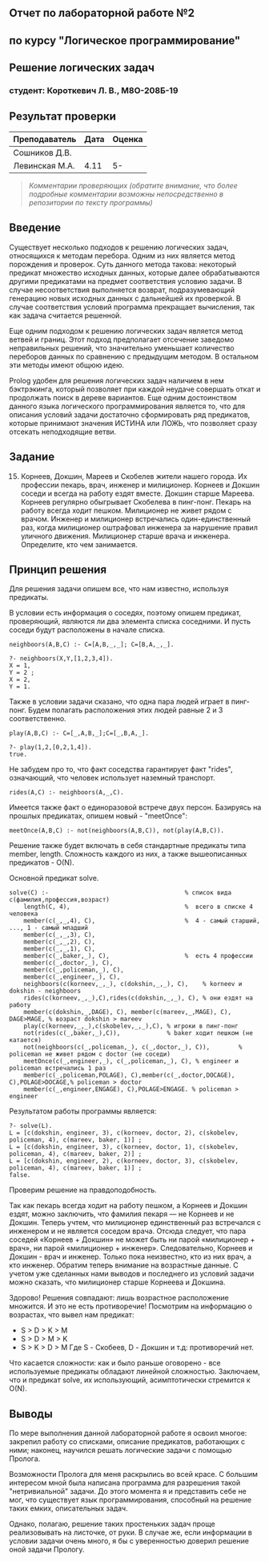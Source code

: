 ## Отчет по лабораторной работе №2
## по курсу "Логическое программирование"

## Решение логических задач

### студент: Короткевич Л. В., М8О-208Б-19

## Результат проверки

| Преподаватель     | Дата         |  Оценка       |
|-------------------|--------------|---------------|
| Сошников Д.В. |              |               |
| Левинская М.А.|     4.11     |       5-      |

> *Комментарии проверяющих (обратите внимание, что более подробные комментарии возможны непосредственно в репозитории по тексту программы)*

## Введение

Существует несколько подходов к решению логических задач, относящихся к методам перебора. Одним из них является метод порождения и проверок. Суть данного метода такова: некоторый предикат множество исходных данных, которые далее обрабатываются другими предикатами на предмет соответствия условию задачи. В случае несоответствия выполняется возврат, подразумевающий генерацию новых исходных данных с дальнейшей их проверкой. В случае соответствия условий программа прекращает вычисления, так как задача считается решенной.

Еще одним подходом к решению логических задач является метод ветвей и границ. Этот подход предполагает отсечение заведомо неправильных решений, что значительно уменьшает количество переборов данных по сравнению с предыдущим методом. В остальном эти методы имеют общюю идею.

Prolog удобен для решения логических задач наличием в нем бэктрэкинга, который позволяет при каждой неудаче совершать откат и продолжать поиск в дереве вариантов. Еще одним достоинством данного языка логического программирования является то, что для описания условий задачи достаточно сформировать ряд предикатов, которые принимают значения ИСТИНА или ЛОЖЬ, что позволяет сразу отсекать неподходящие ветви.

## Задание

15. Корнеев, Докшин, Мареев и Скобелев жители нашего города. Их профессии пекарь, врач, инженер и милиционер. Корнеев и Докшин соседи и всегда на работу ездят вместе. Докшин старше Мареева. Корнеев регулярно обыгрывает Скобелева в пинг-понг. Пекарь на работу всегда ходит пешком. Милиционер не живет рядом с врачом. Инженер и милиционер встречались один-единственный раз, когда милиционер оштрафовал инженера за нарушение правил уличного движения. Милиционер старше врача и инженера. Определите, кто чем занимается.

## Принцип решения

Для решения задачи опишем все, что нам известно, используя предикаты.

В условии есть информация о соседях, поэтому опишем предикат, проверяющий, являются ли два элемента списка соседними. И пусть соседи будут расположены в начале списка.

```
neighboors(А,B,С) :- С=[А,B,_,_]; С=[B,А,_,_].
```
```
?- neighboors(X,Y,[1,2,3,4]).
X = 1,
Y = 2 ;
X = 2,
Y = 1.
```

Также в условии задачи сказано, что одна пара людей играет в пинг-понг. Будем полагать расположения этих людей равные 2 и 3 соответственно. 

```
play(А,B,С) :- С=[_,А,B,_];С=[_,B,А,_]. 
```
```
?- play(1,2,[0,2,1,4]).
true.
```

Не забудем про то, что факт соседства гарантирует факт "rides", означающий, что человек использует наземный транспорт. 

```
rides(А,С) :- neighboors(А,_,С).
```

Имеется также факт о единоразовой встрече двух персон. Базируясь на прошлых предикатах, опишем новый - "meetOnce":
```
meetOnce(А,B,С) :- not(neighboors(А,B,С)), not(play(А,B,С)).
```

Решение также будет включать в себя стандартные предикаты типа member, length. Сложность каждого из них, а также вышеописанных предикатов - O(N).

Основной предикат solve.

```
solve(С) :-                                      % список вида с(фамилия,профессия,возраст)
    length(С, 4),                                %  всего в списке 4 человека
    member(с(_,_,4), С),                         %  4 - самый старший, ..., 1 - самый младший  
    member(с(_,_,3), С),                         
    member(с(_,_,2), С),                         
    member(с(_,_,1), С),                         
    member(с(_,baker,_), С),                     %  есть 4 профессии    
    member(с(_,doctor,_), С),                    
    member(с(_,policeman,_), С),                 
    member(с(_,engineer,_), С),                  
    neighboors(с(korneev,_,_), с(dokshin,_,_), С),    % korneev и dokshin - neighboors
    rides(с(korneev,_,_),С),rides(с(dokshin,_,_), С), % они ездят на работу
    member(с(dokshin,_,DAGE), С), member(с(mareev,_,MAGE), С), DAGE>MAGE, % возраст dokshin > mareev
    play(с(korneev,_,_),с(skobelev,_,_),С), % игроки в пинг-понг
    not(rides(с(_,baker,_),С)),             % baker ходит пешком (не катается)
    not(neighboors(с(_,policeman,_), с(_,doctor,_), С)),        % policeman не живет рядом с doctor (не соседи)
    meetOnce(с(_,engineer,_), с(_,policeman,_), С), % engineer и policeman встречались 1 раз 
    member(с(_,policeman,POLAGE), С),member(с(_,doctor,DOCAGE), С),POLAGE>DOCAGE,% policeman > doctor 
    member(с(_,engineer,ENGAGE), С),POLAGE>ENGAGE. % policeman > engineer
```

Результатом работы программы является:

```
?- solve(L).
L = [с(dokshin, engineer, 3), с(korneev, doctor, 2), с(skobelev, policeman, 4), с(mareev, baker, 1)] ;
L = [с(dokshin, engineer, 3), с(korneev, doctor, 1), с(skobelev, policeman, 4), с(mareev, baker, 2)] ;
L = [с(dokshin, engineer, 2), с(korneev, doctor, 3), с(skobelev, policeman, 4), с(mareev, baker, 1)] ;
false.
```

Проверим решение на правдоподобность.

Так как пекарь всегда ходит на работу пешком, а Корнеев и Докшин ездят, можно заключить, что фамилия пекаря — не Корнеев и не Докшин. Теперь учтем, что милиционер единственный раз встречался с инженером и не является соседом врача. Отсюда следует, что пара соседей «Корнеев + Докшин» не может быть ни парой «милиционер + врач», ни парой «милиционер + инженер».  Следовательно, Корнеев и Докшин - врач и инженер. Только пока неизвестно, кто из них врач, а кто инженер. Обратим теперь внимание на возрастные данные. С учетом уже сделанных нами выводов и последнего из условий задачи можно сказать, что милиционер старше Корнеева и Докшина.

Здорово! Решения совпадают: лишь возрастное расположение множится. И это не есть противоречие! Посмотрим на информацию о возрастах, что вывел нам предикат:
* S > D > K > M 
* S > D > M > K
* S > K > D > M
Где S - Скобеев, D - Докшин и т.д: противоречий нет.

Что касается сложности: как и было раньше оговорено - все используемые предикаты обладают линейной сложностью. Заключаем, что и предикат solve, их использующий, асимптотически стремится к O(N).

## Выводы

По мере выполнения данной лабораторной работе я освоил многое: закрепил работу со списками, описание предикатов, работающих с ними; наконец, научился решать логические задачи с помощью Пролога.

Возможности Пролога для меня раскрылись во всей красе. С большим интересом мной была написана программа для разрешения такой "нетривиальной" задачи. До этого момента я и представить себе не мог, что существует язык программирования, способный на решение таких емких, описательных задач. 

Однако, полагаю, решение таких простеньких задач проще реализовывать на листочке, от руки. В случае же, если информации в условии задачи очень много, я бы с уверенностью доверил решение оной задачи Прологу. 

